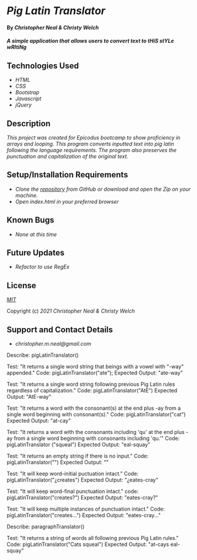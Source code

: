 # _Pig Latin Translator_

#### By _**Christopher Neal & Christy Welch**_

#### _A simple application that allows users to convert text to **tHiS stYLe wRItiNg**_

## Technologies Used

* _HTML_
* _CSS_
* _Bootstrap_
* _Javascript_
* _jQuery_

## Description

_This project was created for Epicodus bootcamp to show proficiency in arrays and looping._
_This program converts inputted text into pig latin following the language requirements. The program also preserves the punctuation and capitalization of the original text._

## Setup/Installation Requirements

* _Clone the [repository](https://github.com/ChristopherMNeal/pig-latin) from GitHub or download and open the Zip on your machine._
* _Open index.html in your preferred browser_

## Known Bugs

* _None at this time_

## Future Updates

* _Refactor to use RegEx_

## License

_[MIT](https://opensource.org/licenses/MIT)_

Copyright (c) _2021_ _Christopher Neal & Christy Welch_

## Support and Contact Details
* _christopher.m.neal@gmail.com_

Describe: pigLatinTranslator()

Test: "It returns a single word string that beings with a vowel with "-way" appended."
Code: pigLatinTranslator("ate");
Expected Output: "ate-way"

Test: "It returns a single word string following previous Pig Latin rules regardless of capitalization."
Code: pigLatinTranslator("AtE")
Expected Output: "AtE-way"

Test: "It returns a word with the consonant(s) at the end plus -ay from a single word beginning with consonant(s)."
Code: pigLatinTranslator("cat")
Expected Output: "at-cay"

Test: "It returns a word with the consonants including 'qu' at the end plus -ay from a single word beginning with consonants including 'qu.'"
Code: pigLatinTranslator ("squeal")
Expected Output: "eal-squay"

Test: "It returns an empty string if there is no input."
Code: pigLatinTranslator("")
Expected Output: ""

Test: "It will keep word-initial puctuation intact."
Code: pigLatinTranslator("¿creates")
Expected Output: "¿eates-cray"

Test: "It will keep word-final punctuation intact."
code: pigLatinTranslator("creates?")
Expected Output: "eates-cray?"

Test: "It will keep multiple instances of punctuation intact."
Code: pigLatinTranslator("creates...")
Expected Output: "eates-cray..."


Describe: paragraphTranslator()

Test: "It returns a string of words all following previous Pig Latin rules."
Code: pigLatinTranslator("Cats squeal")
Expected Output: "at-cays eal-squay"
